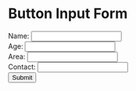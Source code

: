 <!DOCTYPE html>
<html>
<head>
	<title>Button Input Form</title>
</head>
<body>
	<h1>Button Input Form</h1>
	<form id="buttonForm">
		<label for="name">Name:</label>
		<input type="text" id="name" name="name"><br>
		<label for="age">Age:</label>
		<input type="text" id="age" name="age"><br>
		<label for="area">Area:</label>
		<input type="text" id="area" name="area"><br>
		<label for="contact">Contact:</label>
		<input type="text" id="contact" name="contact"><br>
		<button type="submit">Submit</button>
	</form>
	<script src="buttonForm.js"></script>
</body>
</html>